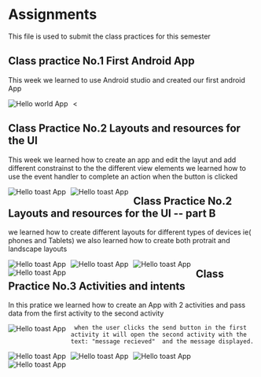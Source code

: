 
# Assignments
This file is used to submit the class practices for this semester 

## Class practice No.1 First Android App 
This week we learned to use Android studio and created our first android App 

<img src="/Pictures/Helloworld app screenshot.jpg"
     alt="Hello world App"
     style="float: left; margin-right: 10px;" />

<

## Class Practice No.2 Layouts and resources for the UI
This week we learned how to create an app and edit the layut and add different constrainst to the the different view elements
we learned how to use the event handler to complete an action when the button is clicked 

<img src="/Pictures/Hello toast screenshot 1.jpg"
     alt="Hello toast App"
     style="float: left; margin-right: 10px;" />
     
<img src="/Pictures/Hello toast screenshot 2.jpg"
     alt="Hello toast App"
     style="float: left; margin-right: 10px;" />

## Class Practice No.2 Layouts and resources for the UI -- part B
 we learned how to create different layouts for different types of devices ie( phones and Tablets)
 we also learned how to create both protrait and landscape layouts 

 <img src="/Pictures/Part B The layout editor 1.jpg"
     alt="Hello toast App"
     style="float: left; margin-right: 10px;" />

 <img src="/Pictures/Part B The layout editor 2.jpg"
     alt="Hello toast App"
     style="float: left; margin-right: 10px;" />

 <img src="/Pictures/Part B The layout editor 3.jpg"
     alt="Hello toast App"
     style="float: left; margin-right: 10px;" />

 <img src="/Pictures/Part B The layout editor 4.jpg"
     alt="Hello toast App"
     style="float: left; margin-right: 10px;" />


## Class Practice No.3 Activities and intents
In this pratice we learned how to create an App with 2 activities and pass data from the first activity to the second activity 

 <img src="/Pictures/Activities and intents 3.jpg"
     alt="Hello toast App"
     style="float: left; margin-right: 10px;" />

     when the user clicks the send button in the first activity it will open the second activity with the text: "message recieved"  and the message displayed.

<img src="/Pictures/Activities and intents 4.jpg"
     alt="Hello toast App"
     style="float: left; margin-right: 10px;" />

<img src="/Pictures/Activities and intents 5.jpg"
     alt="Hello toast App"
     style="float: left; margin-right: 10px;" />

<img src="/Pictures/Activities and intents 6.jpg"
     alt="Hello toast App"
     style="float: left; margin-right: 10px;" />

<img src="/Pictures/Activities and intents 7.jpg"
     alt="Hello toast App"
     style="float: left; margin-right: 10px;" />

